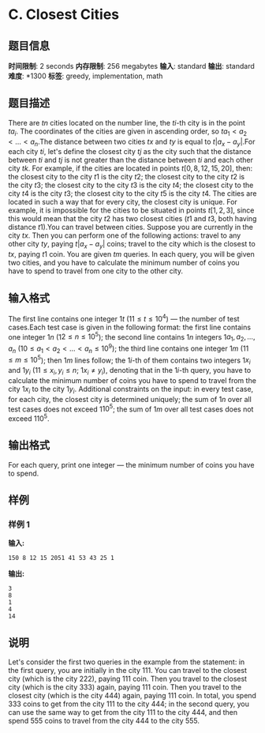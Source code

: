 # C. Closest Cities

## 题目信息

**时间限制**: 2 seconds
**内存限制**: 256 megabytes
**输入**: standard
**输出**: standard
**难度**: *1300
**标签**: greedy, implementation, math

## 题目描述

There are $t$$n$ cities located on the number line, the $t$$i$-th city is in the point $t$$a_i$. The coordinates of the cities are given in ascending order, so $t$$a_1 < a_2 < \dots < a_n$.The distance between two cities $t$$x$ and $t$$y$ is equal to $t$$|a_x - a_y|$.For each city $t$$i$, let's define the closest city $t$$j$ as the city such that the distance between $t$$i$ and $t$$j$ is not greater than the distance between $t$$i$ and each other city $t$$k$. For example, if the cities are located in points $t$$[0, 8, 12, 15, 20]$, then: the closest city to the city $t$$1$ is the city $t$$2$; the closest city to the city $t$$2$ is the city $t$$3$; the closest city to the city $t$$3$ is the city $t$$4$; the closest city to the city $t$$4$ is the city $t$$3$; the closest city to the city $t$$5$ is the city $t$$4$. The cities are located in such a way that for every city, the closest city is unique. For example, it is impossible for the cities to be situated in points $t$$[1, 2, 3]$, since this would mean that the city $t$$2$ has two closest cities ($t$$1$ and $t$$3$, both having distance $t$$1$).You can travel between cities. Suppose you are currently in the city $t$$x$. Then you can perform one of the following actions: travel to any other city $t$$y$, paying $t$$|a_x - a_y|$ coins; travel to the city which is the closest to $t$$x$, paying $t$$1$ coin. You are given $t$$m$ queries. In each query, you will be given two cities, and you have to calculate the minimum number of coins you have to spend to travel from one city to the other city.

## 输入格式

The first line contains one integer $1$$t$ ($1$$1 \le t \le 10^4$) — the number of test cases.Each test case is given in the following format: the first line contains one integer $1$$n$ ($1$$2 \le n \le 10^5$); the second line contains $1$$n$ integers $1$$a_1, a_2, \dots, a_n$ ($1$$0 \le a_1 < a_2 < \dots < a_n \le 10^9$); the third line contains one integer $1$$m$ ($1$$1 \le m \le 10^5$); then $1$$m$ lines follow; the $1$$i$-th of them contains two integers $1$$x_i$ and $1$$y_i$ ($1$$1 \le x_i, y_i \le n$; $1$$x_i \ne y_i$), denoting that in the $1$$i$-th query, you have to calculate the minimum number of coins you have to spend to travel from the city $1$$x_i$ to the city $1$$y_i$. Additional constraints on the input: in every test case, for each city, the closest city is determined uniquely; the sum of $1$$n$ over all test cases does not exceed $1$$10^5$; the sum of $1$$m$ over all test cases does not exceed $1$$10^5$.

## 输出格式

For each query, print one integer — the minimum number of coins you have to spend.

## 样例

### 样例 1

**输入:**
```
150 8 12 15 2051 41 53 43 25 1
```

**输出:**
```
3
8
1
4
14
```

## 说明

Let's consider the first two queries in the example from the statement: in the first query, you are initially in the city 11$1$. You can travel to the closest city (which is the city 22$2$), paying 11$1$ coin. Then you travel to the closest city (which is the city 33$3$) again, paying 11$1$ coin. Then you travel to the closest city (which is the city 44$4$) again, paying 11$1$ coin. In total, you spend 33$3$ coins to get from the city 11$1$ to the city 44$4$; in the second query, you can use the same way to get from the city 11$1$ to the city 44$4$, and then spend 55$5$ coins to travel from the city 44$4$ to the city 55$5$.
